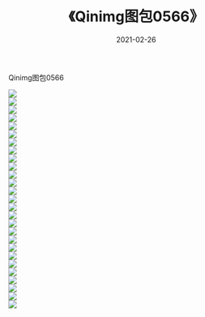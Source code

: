 ﻿---
layout: post
title:  《Qinimg图包0566》
date:   2021-02-26
img: http://imgx.orgx.ga/Qinimg图包/Qinimg图包0566/000.jpg
categories: [美女, 清纯, 唯美]
---

Qinimg图包0566

 ![](http://imgx.orgx.ga/Qinimg图包/Qinimg图包0566/001.jpg) <br>![](http://imgx.orgx.ga/Qinimg图包/Qinimg图包0566/002.jpg) <br>![](http://imgx.orgx.ga/Qinimg图包/Qinimg图包0566/003.jpg) <br>![](http://imgx.orgx.ga/Qinimg图包/Qinimg图包0566/004.jpg) <br>![](http://imgx.orgx.ga/Qinimg图包/Qinimg图包0566/005.jpg) <br>![](http://imgx.orgx.ga/Qinimg图包/Qinimg图包0566/006.jpg) <br>![](http://imgx.orgx.ga/Qinimg图包/Qinimg图包0566/007.jpg) <br>![](http://imgx.orgx.ga/Qinimg图包/Qinimg图包0566/008.jpg) <br>![](http://imgx.orgx.ga/Qinimg图包/Qinimg图包0566/009.jpg) <br>![](http://imgx.orgx.ga/Qinimg图包/Qinimg图包0566/010.jpg) <br>![](http://imgx.orgx.ga/Qinimg图包/Qinimg图包0566/011.jpg) <br>![](http://imgx.orgx.ga/Qinimg图包/Qinimg图包0566/012.jpg) <br>![](http://imgx.orgx.ga/Qinimg图包/Qinimg图包0566/013.jpg) <br>![](http://imgx.orgx.ga/Qinimg图包/Qinimg图包0566/014.jpg) <br>![](http://imgx.orgx.ga/Qinimg图包/Qinimg图包0566/015.jpg) <br>![](http://imgx.orgx.ga/Qinimg图包/Qinimg图包0566/016.jpg) <br>![](http://imgx.orgx.ga/Qinimg图包/Qinimg图包0566/017.jpg) <br>![](http://imgx.orgx.ga/Qinimg图包/Qinimg图包0566/018.jpg) <br>![](http://imgx.orgx.ga/Qinimg图包/Qinimg图包0566/019.jpg) <br>![](http://imgx.orgx.ga/Qinimg图包/Qinimg图包0566/020.jpg) <br>![](http://imgx.orgx.ga/Qinimg图包/Qinimg图包0566/021.jpg) <br>![](http://imgx.orgx.ga/Qinimg图包/Qinimg图包0566/022.jpg) <br>![](http://imgx.orgx.ga/Qinimg图包/Qinimg图包0566/023.jpg) <br>![](http://imgx.orgx.ga/Qinimg图包/Qinimg图包0566/024.jpg) <br>![](http://imgx.orgx.ga/Qinimg图包/Qinimg图包0566/025.jpg) <br>![](http://imgx.orgx.ga/Qinimg图包/Qinimg图包0566/026.jpg) <br>![](http://imgx.orgx.ga/Qinimg图包/Qinimg图包0566/027.jpg) <br>